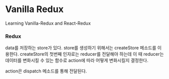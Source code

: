 # Vanilla Redux

Learning Vanilla-Redux and React-Redux

### Redux
data를 저장하는 store가 있다.
store를 생성하기 위해서는 createStore 메소드를 이용한다. 
createStore의 첫번째 인자로는 reducer를 전달해야 하는데 
이 때 reducer는 데이터를 변화시킬 수 있는 함수로 action에 따라 어떻게 변화시킬지 결정한다.

action은 dispatch 메소드를 통해 전달된다.